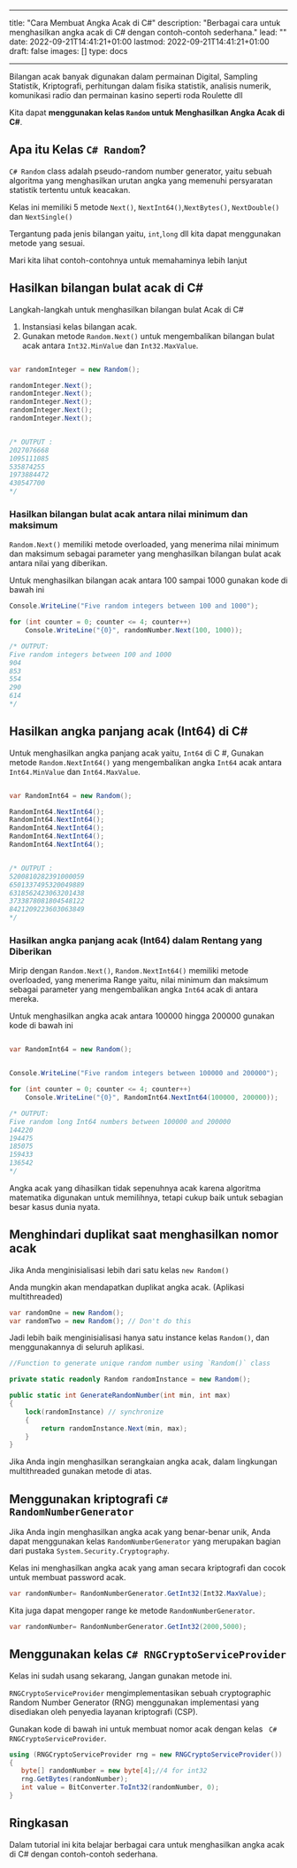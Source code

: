 
---
title: "Cara Membuat Angka Acak di C#"
description: "Berbagai cara untuk menghasilkan angka acak di C# dengan contoh-contoh sederhana."
lead: ""
date: 2022-09-21T14:41:21+01:00
lastmod: 2022-09-21T14:41:21+01:00
draft: false
images: []
type: docs

---


Bilangan acak banyak digunakan dalam permainan Digital, Sampling Statistik, Kriptografi, perhitungan dalam fisika statistik, analisis numerik, komunikasi radio dan permainan kasino seperti roda Roulette dll 

Kita dapat **menggunakan kelas `Random` untuk Menghasilkan Angka Acak di C#**.

## Apa itu Kelas `C# Random`?

`C# Random` class  adalah pseudo-random number generator, yaitu sebuah algoritma yang menghasilkan urutan angka yang memenuhi persyaratan statistik tertentu untuk keacakan.

Kelas ini memiliki 5 metode `Next()`, `NextInt64()`,`NextBytes()`, `NextDouble()` dan `NextSingle()` 

Tergantung pada jenis bilangan yaitu, `int`,`long` dll kita dapat menggunakan metode yang sesuai.

Mari kita lihat contoh-contohnya untuk memahaminya lebih lanjut 

## Hasilkan bilangan bulat acak di C# 

Langkah-langkah untuk menghasilkan bilangan bulat Acak di C# 

1. Instansiasi kelas bilangan acak.
2. Gunakan metode `Random.Next()` untuk mengembalikan bilangan bulat acak antara `Int32.MinValue` dan `Int32.MaxValue`.

```csharp

var randomInteger = new Random();

randomInteger.Next();
randomInteger.Next();
randomInteger.Next();
randomInteger.Next();
randomInteger.Next(); 


/* OUTPUT : 
2027076668
1095111085
535874255
1973884472
430547700
*/
```

### Hasilkan bilangan bulat acak antara nilai minimum dan maksimum

`Random.Next()` memiliki metode overloaded, yang menerima nilai minimum dan maksimum sebagai parameter yang menghasilkan bilangan bulat acak antara nilai yang diberikan.

Untuk menghasilkan bilangan acak antara 100 sampai 1000 gunakan kode di bawah ini

```csharp
Console.WriteLine("Five random integers between 100 and 1000");

for (int counter = 0; counter <= 4; counter++)
    Console.WriteLine("{0}", randomNumber.Next(100, 1000));

/* OUTPUT:
Five random integers between 100 and 1000
904
853
554
290
614
*/
```

## Hasilkan angka panjang acak (Int64) di C# 

Untuk menghasilkan angka panjang acak yaitu, `Int64` di C #, Gunakan metode `Random.NextInt64()` yang mengembalikan angka `Int64` acak antara `Int64.MinValue` dan `Int64.MaxValue`.

```csharp

var RandomInt64 = new Random();

RandomInt64.NextInt64();
RandomInt64.NextInt64();
RandomInt64.NextInt64();
RandomInt64.NextInt64();
RandomInt64.NextInt64(); 


/* OUTPUT : 
5200810282391000059
6501337495320049889
6318562423063201438
3733878081804548122
8421209223603063849
*/
```

### Hasilkan angka panjang acak (Int64) dalam Rentang yang Diberikan

Mirip dengan `Random.Next()`, `Random.NextInt64()` memiliki metode overloaded, yang menerima Range yaitu, nilai minimum dan maksimum sebagai parameter yang mengembalikan angka `Int64` acak di antara mereka.

Untuk menghasilkan angka acak antara 100000 hingga 200000 gunakan kode di bawah ini

```csharp

var RandomInt64 = new Random();


Console.WriteLine("Five random integers between 100000 and 200000");

for (int counter = 0; counter <= 4; counter++)
    Console.WriteLine("{0}", RandomInt64.NextInt64(100000, 200000));

/* OUTPUT:
Five random long Int64 numbers between 100000 and 200000
144220
194475
185075
159433
136542
*/
```

Angka acak yang dihasilkan tidak sepenuhnya acak karena algoritma matematika digunakan untuk memilihnya, tetapi cukup baik untuk sebagian besar kasus dunia nyata.

## Menghindari duplikat saat menghasilkan nomor acak

Jika Anda menginisialisasi lebih dari satu kelas `new Random()` 

Anda mungkin akan mendapatkan duplikat angka acak. (Aplikasi multithreaded)

```csharp
var randomOne = new Random();
var randomTwo = new Random(); // Don't do this
```

Jadi lebih baik menginisialisasi hanya satu instance kelas `Random()`, dan menggunakannya di seluruh aplikasi.

```csharp
//Function to generate unique random number using `Random()` class

private static readonly Random randomInstance = new Random();

public static int GenerateRandomNumber(int min, int max)
{
    lock(randomInstance) // synchronize
    {
        return randomInstance.Next(min, max);
    }
}
```
Jika Anda ingin menghasilkan serangkaian angka acak, dalam lingkungan multithreaded gunakan metode di atas.

## Menggunakan kriptografi `C# RandomNumberGenerator`

Jika Anda ingin menghasilkan angka acak yang benar-benar unik, Anda dapat menggunakan kelas `RandomNumberGenerator` yang merupakan bagian dari pustaka `System.Security.Cryptography`.

Kelas ini menghasilkan angka acak yang aman secara kriptografi dan cocok untuk membuat password acak.

```csharp
var randomNumber= RandomNumberGenerator.GetInt32(Int32.MaxValue);

```

Kita juga dapat mengoper range ke metode `RandomNumberGenerator`.

```csharp
var randomNumber= RandomNumberGenerator.GetInt32(2000,5000);

```

## Menggunakan kelas `C# RNGCryptoServiceProvider` 

Kelas ini sudah usang sekarang, Jangan gunakan metode ini.

`RNGCryptoServiceProvider` mengimplementasikan sebuah cryptographic Random Number Generator (RNG) menggunakan implementasi yang disediakan oleh penyedia layanan kriptografi (CSP).

Gunakan kode di bawah ini untuk membuat nomor acak dengan kelas ` C# RNGCryptoServiceProvider`.

```csharp
using (RNGCryptoServiceProvider rng = new RNGCryptoServiceProvider())
{
   byte[] randomNumber = new byte[4];//4 for int32
   rng.GetBytes(randomNumber);
   int value = BitConverter.ToInt32(randomNumber, 0);
}
```

## Ringkasan

Dalam tutorial ini kita belajar berbagai cara untuk menghasilkan angka acak di C# dengan contoh-contoh sederhana.

















